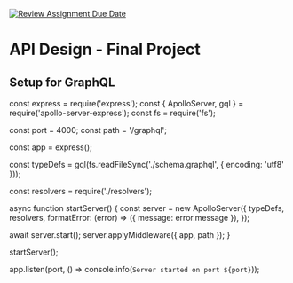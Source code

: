 [![Review Assignment Due Date](https://classroom.github.com/assets/deadline-readme-button-24ddc0f5d75046c5622901739e7c5dd533143b0c8e959d652212380cedb1ea36.svg)](https://classroom.github.com/a/kTiXaL2K)
# API Design - Final Project

## Setup for GraphQL

const express = require('express');
const { ApolloServer, gql } = require('apollo-server-express');
const fs = require('fs');

const port = 4000;
const path = '/graphql';

const app = express();

const typeDefs = gql(fs.readFileSync('./schema.graphql', { encoding: 'utf8' }));

const resolvers = require('./resolvers');

async function startServer() {
  const server = new ApolloServer({
    typeDefs,
    resolvers,
    formatError: (error) => ({
      message: error.message
    }),
  });

  await server.start();
  server.applyMiddleware({ app, path });
}

startServer();

app.listen(port, () => console.info(`Server started on port ${port}`));
